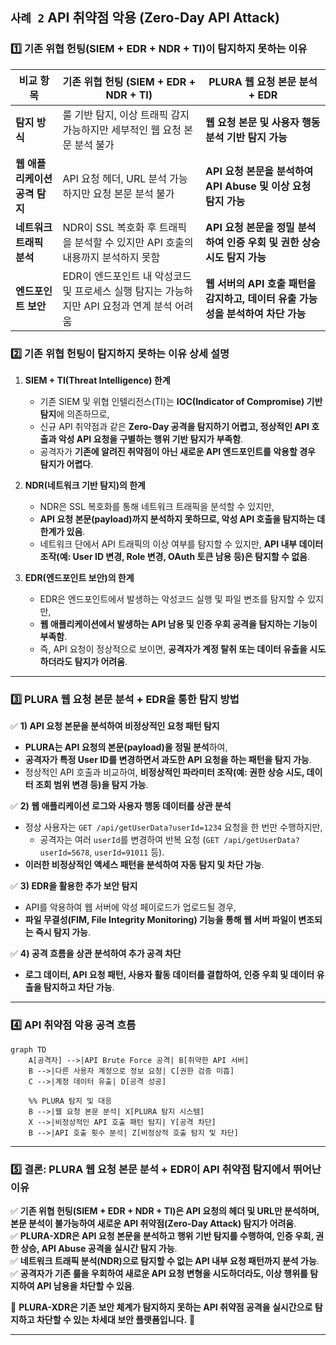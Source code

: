 ## `사례 2` API 취약점 악용 (Zero-Day API Attack)   

### **1️⃣ 기존 위협 헌팅(SIEM + EDR + NDR + TI)이 탐지하지 못하는 이유**  

| **비교 항목** | **기존 위협 헌팅 (SIEM + EDR + NDR + TI)** | **PLURA 웹 요청 본문 분석 + EDR** |
|----------|-------------------------------|-------------------------------|
| **탐지 방식** | 룰 기반 탐지, 이상 트래픽 감지 가능하지만 세부적인 웹 요청 본문 분석 불가 | **웹 요청 본문 및 사용자 행동 분석 기반 탐지 가능** |
| **웹 애플리케이션 공격 탐지** | API 요청 헤더, URL 분석 가능하지만 요청 본문 분석 불가 | **API 요청 본문을 분석하여 API Abuse 및 이상 요청 탐지 가능** |
| **네트워크 트래픽 분석** | NDR이 SSL 복호화 후 트래픽을 분석할 수 있지만 API 호출의 내용까지 분석하지 못함 | **API 요청 본문을 정밀 분석하여 인증 우회 및 권한 상승 시도 탐지 가능** |
| **엔드포인트 보안** | EDR이 엔드포인트 내 악성코드 및 프로세스 실행 탐지는 가능하지만 API 요청과 연계 분석 어려움 | **웹 서버의 API 호출 패턴을 감지하고, 데이터 유출 가능성을 분석하여 차단 가능** |

### **2️⃣ 기존 위협 헌팅이 탐지하지 못하는 이유 상세 설명**  

1. **SIEM + TI(Threat Intelligence) 한계**  
   - 기존 SIEM 및 위협 인텔리전스(TI)는 **IOC(Indicator of Compromise) 기반 탐지**에 의존하므로,  
   - 신규 API 취약점과 같은 **Zero-Day 공격을 탐지하기 어렵고, 정상적인 API 호출과 악성 API 요청을 구별하는 행위 기반 탐지가 부족함**.  
   - 공격자가 **기존에 알려진 취약점이 아닌 새로운 API 엔드포인트를 악용할 경우 탐지가 어렵다**.  

2. **NDR(네트워크 기반 탐지)의 한계**  
   - NDR은 SSL 복호화를 통해 네트워크 트래픽을 분석할 수 있지만,  
   - **API 요청 본문(payload)까지 분석하지 못하므로, 악성 API 호출을 탐지하는 데 한계가 있음**.  
   - 네트워크 단에서 API 트래픽의 이상 여부를 탐지할 수 있지만, **API 내부 데이터 조작(예: User ID 변경, Role 변경, OAuth 토큰 남용 등)은 탐지할 수 없음**.  

3. **EDR(엔드포인트 보안)의 한계**  
   - EDR은 엔드포인트에서 발생하는 악성코드 실행 및 파일 변조를 탐지할 수 있지만,  
   - **웹 애플리케이션에서 발생하는 API 남용 및 인증 우회 공격을 탐지하는 기능이 부족함**.  
   - 즉, API 요청이 정상적으로 보이면, **공격자가 계정 탈취 또는 데이터 유출을 시도하더라도 탐지가 어려움**.  

---

### **3️⃣ PLURA 웹 요청 본문 분석 + EDR을 통한 탐지 방법**  

✅ **1) API 요청 본문을 분석하여 비정상적인 요청 패턴 탐지**  
   - **PLURA는 API 요청의 본문(payload)을 정밀 분석**하여,  
   - **공격자가 특정 User ID를 변경하면서 과도한 API 요청을 하는 패턴을 탐지 가능**.  
   - 정상적인 API 호출과 비교하여, **비정상적인 파라미터 조작(예: 권한 상승 시도, 데이터 조회 범위 변경 등)을 탐지 가능**.  

✅ **2) 웹 애플리케이션 로그와 사용자 행동 데이터를 상관 분석**  
   - 정상 사용자는 `GET /api/getUserData?userId=1234` 요청을 한 번만 수행하지만,  
     - 공격자는 여러 `userId`를 변경하여 반복 요청 (`GET /api/getUserData?userId=5678`, `userId=91011` 등).  
   - **이러한 비정상적인 액세스 패턴을 분석하여 자동 탐지 및 차단 가능**.  

✅ **3) EDR을 활용한 추가 보안 탐지**  
   - API를 악용하여 웹 서버에 악성 페이로드가 업로드될 경우,  
   - **파일 무결성(FIM, File Integrity Monitoring) 기능을 통해 웹 서버 파일이 변조되는 즉시 탐지 가능**.  

✅ **4) 공격 흐름을 상관 분석하여 추가 공격 차단**  
   - **로그 데이터, API 요청 패턴, 사용자 활동 데이터를 결합하여, 인증 우회 및 데이터 유출을 탐지하고 차단 가능**.  

---

### **4️⃣ API 취약점 악용 공격 흐름**  
```mermaid
graph TD
    A[공격자] -->|API Brute Force 공격| B[취약한 API 서버]
    B -->|다른 사용자 계정으로 정보 요청| C[권한 검증 미흡]
    C -->|계정 데이터 유출| D[공격 성공]

    %% PLURA 탐지 및 대응
    B -->|웹 요청 본문 분석| X[PLURA 탐지 시스템]
    X -->|비정상적인 API 호출 패턴 탐지| Y[공격 차단]
    B -->|API 호출 횟수 분석| Z[비정상적 호출 탐지 및 차단]
```

---

### **5️⃣ 결론: PLURA 웹 요청 본문 분석 + EDR이 API 취약점 탐지에서 뛰어난 이유**  
✅ **기존 위협 헌팅(SIEM + EDR + NDR + TI)은 API 요청의 헤더 및 URL만 분석하며, 본문 분석이 불가능하여 새로운 API 취약점(Zero-Day Attack) 탐지가 어려움**.  
✅ **PLURA-XDR은 API 요청 본문을 분석하고 행위 기반 탐지를 수행하여, 인증 우회, 권한 상승, API Abuse 공격을 실시간 탐지 가능**.  
✅ **네트워크 트래픽 분석(NDR)으로 탐지할 수 없는 API 내부 요청 패턴까지 분석 가능**.  
✅ **공격자가 기존 룰을 우회하여 새로운 API 요청 변형을 시도하더라도, 이상 행위를 탐지하여 API 남용을 차단할 수 있음**.  

🔹 **PLURA-XDR은 기존 보안 체계가 탐지하지 못하는 API 취약점 공격을 실시간으로 탐지하고 차단할 수 있는 차세대 보안 플랫폼입니다.** 🚀  

---
